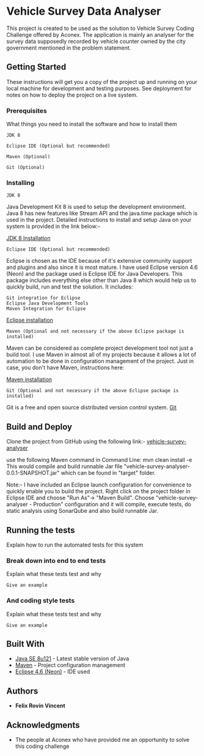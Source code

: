 # Vehicle Survey Data Analyser
This project is created to be used as the solution to Vehicle Survey Coding Challenge offered by Aconex. The application is mainly an analyser for the survey data supposedly recorded by vehicle counter owned by the city government mentioned in the problem statement.

## Getting Started

These instructions will get you a copy of the project up and running on your local machine for development and testing purposes. See deployment for notes on how to deploy the project on a live system.

### Prerequisites

What things you need to install the software and how to install them

```
JDK 8
```
```
Eclipse IDE (Optional but recommended)
```
```
Maven (Optional)
```
```
Git (Optional)
```
### Installing

```
JDK 8
```
Java Development Kit 8 is used to setup the development environment. Java 8 has new features like Stream API and the java.time package which is used in the project. Detailed instructions to install and setup Java on your system is provided in the link below:-

[JDK 8 Installation](https://docs.oracle.com/javase/8/docs/technotes/guides/install/install_overview.html)

```
Eclipse IDE (Optional but recommended)
```
Eclipse is chosen as the IDE because of it's extensive community support and plugins and also since it is most mature. I have used Eclipse version 4.6 (Neon) and the package used is Eclipse IDE for Java Developers. This package includes everything else other than Java 8 which would help us to quickly build, run and test the solution. It includes:

    Git integration for Eclipse
    Eclipse Java Development Tools
    Maven Integration for Eclipse  

[Eclipse installation](https://eclipse.org/downloads/packages/eclipse-ide-java-developers/neon3)

```
Maven (Optional and not necessary if the above Eclipse package is installed)
```
Maven can be considered as complete project development tool not just a build tool. I use Maven in almost all of my projects because it allows a lot of automation to be done in configuration management of the project. Just in case, you don't have Maven, instructions here:

[Maven installation](http://maven.apache.org/guides/getting-started/maven-in-five-minutes.html)

```
Git (Optional and not necessary if the above Eclipse package is installed)
```
Git is a free and open source distributed version control system. 
[Git](https://git-scm.com/downloads)


## Build and Deploy

Clone the project from GitHub using the following link:-
[vehicle-survey-analyser
](https://github.com/FelixRovinVincent/vehicle-survey-analyser.git)

use the following Maven command in Command Line:
mvn clean install -e
This would compile and build runnable Jar file "vehicle-survey-analyser-0.0.1-SNAPSHOT.jar" which can be found in "target" folder.

Note:-
I have included an Eclipse launch configuration for convenience to quickly enable you to build the project. Right click on the project folder in Eclipse IDE and choose "Run As"-> "Maven Build". Choose "vehicle-survey-analyser - Production" configuration and it will compile, execute tests, do static analysis using SonarQube and also build runnable Jar.

## Running the tests

Explain how to run the automated tests for this system

### Break down into end to end tests

Explain what these tests test and why

```
Give an example
```

### And coding style tests

Explain what these tests test and why

```
Give an example
```


## Built With

* [Java SE 8u121](http://www.oracle.com/technetwork/java/javase/downloads/index.html) - Latest stable version of Java
* [Maven](https://maven.apache.org/) - Project configuration management 
* [Eclipse 4.6 (Neon)](https://eclipse.org/downloads/packages/eclipse-ide-java-developers/neon3) - IDE used


## Authors

* **Felix Rovin Vincent** 


## Acknowledgments

* The people at Aconex who have provided me an opportunity to solve this coding challenge

